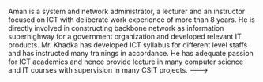 Aman is a system and network administrator, a lecturer and an instructor focused on ICT with deliberate work experience of more than 8 years. He is directly involved in constructing backbone network as information superhighway for a government organization and developed relevant IT products. Mr. Khadka has developed ICT syllabus for different level staffs and has instructed many trainings in accordance. He has adequate passion for ICT academics and hence provide lecture in many computer science and IT courses with supervision in many CSIT projects.
--->
